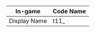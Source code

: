 | In-game       | Code Name   |
|------------|----------------|
| Display Name         | t11_       |
